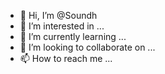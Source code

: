 - 👋 Hi, I’m @Soundh
- 👀 I’m interested in ...
- 🌱 I’m currently learning ...
- 💞️ I’m looking to collaborate on ...
- 📫 How to reach me ...

<!---
Soundh/Soundh is a ✨ special ✨ repository because its `README.md` (this file) appears on your GitHub profile.
You can click the Preview link to take a look at your changes.
--->
